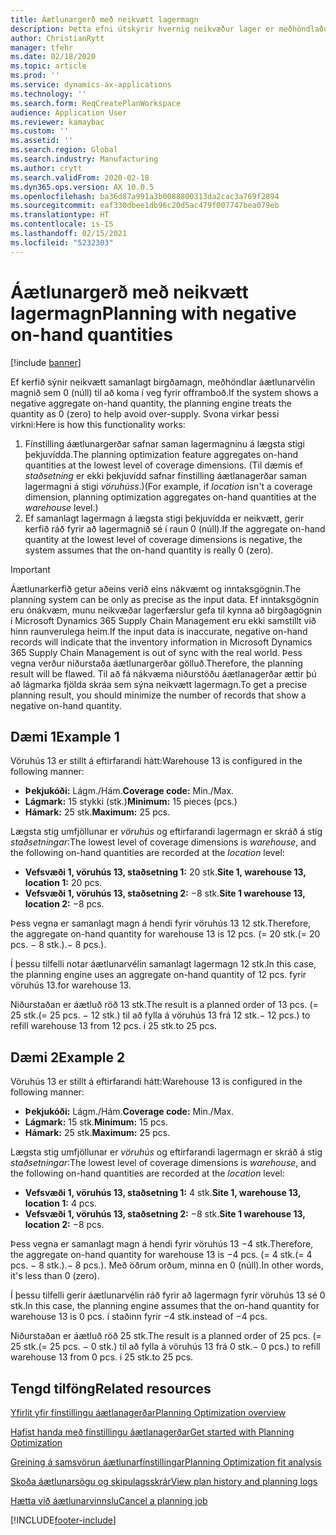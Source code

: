 ```yaml
---
title: Áætlunargerð með neikvætt lagermagn
description: Þetta efni útskýrir hvernig neikvæður lager er meðhöndlaður þegar þú notar fínstillingu áætlunargerðar.
author: ChristianRytt
manager: tfehr
ms.date: 02/18/2020
ms.topic: article
ms.prod: ''
ms.service: dynamics-ax-applications
ms.technology: ''
ms.search.form: ReqCreatePlanWorkspace
audience: Application User
ms.reviewer: kamaybac
ms.custom: ''
ms.assetid: ''
ms.search.region: Global
ms.search.industry: Manufacturing
ms.author: crytt
ms.search.validFrom: 2020-02-18
ms.dyn365.ops.version: AX 10.0.5
ms.openlocfilehash: ba36d87a991a3b0088800313da2cac3a769f2894
ms.sourcegitcommit: eaf330dbee1db96c20d5ac479f007747bea079eb
ms.translationtype: HT
ms.contentlocale: is-IS
ms.lasthandoff: 02/15/2021
ms.locfileid: "5232303"
---
```

# <a name="planning-with-negative-on-hand-quantities"></a><span data-ttu-id="32992-103">Áætlunargerð með neikvætt lagermagn</span><span class="sxs-lookup"><span data-stu-id="32992-103">Planning with negative on-hand quantities</span></span>

[!include [banner](../../includes/banner.md)]

<span data-ttu-id="32992-104">Ef kerfið sýnir neikvætt samanlagt birgðamagn, meðhöndlar áætlunarvélin magnið sem 0 (núll) til að koma í veg fyrir offramboð.</span><span class="sxs-lookup"><span data-stu-id="32992-104">If the system shows a negative aggregate on-hand quantity, the planning engine treats the quantity as 0 (zero) to help avoid over-supply.</span></span> <span data-ttu-id="32992-105">Svona virkar þessi virkni:</span><span class="sxs-lookup"><span data-stu-id="32992-105">Here is how this functionality works:</span></span>

1. <span data-ttu-id="32992-106">Fínstilling áætlunargerðar safnar saman lagermagninu á lægsta stigi þekjuvídda.</span><span class="sxs-lookup"><span data-stu-id="32992-106">The planning optimization feature aggregates on-hand quantities at the lowest level of coverage dimensions.</span></span> <span data-ttu-id="32992-107">(Til dæmis ef *staðsetning* er ekki þekjuvídd safnar fínstilling áætlanagerðar saman lagermagni á stigi *vöruhúss*.)</span><span class="sxs-lookup"><span data-stu-id="32992-107">(For example, if *location* isn't a coverage dimension, planning optimization aggregates on-hand quantities at the *warehouse* level.)</span></span>
1. <span data-ttu-id="32992-108">Ef samanlagt lagermagn á lægsta stigi þekjuvídda er neikvætt, gerir kerfið ráð fyrir að lagermagnið sé í raun 0 (núll).</span><span class="sxs-lookup"><span data-stu-id="32992-108">If the aggregate on-hand quantity at the lowest level of coverage dimensions is negative, the system assumes that the on-hand quantity is really 0 (zero).</span></span>

> [!IMPORTANT]
> <span data-ttu-id="32992-109">Áætlunarkerfið getur aðeins verið eins nákvæmt og inntaksgögnin.</span><span class="sxs-lookup"><span data-stu-id="32992-109">The planning system can be only as precise as the input data.</span></span> <span data-ttu-id="32992-110">Ef inntaksgögnin eru ónákvæm, munu neikvæðar lagerfærslur gefa til kynna að birgðagögnin í Microsoft Dynamics 365 Supply Chain Management eru ekki samstillt við hinn raunverulega heim.</span><span class="sxs-lookup"><span data-stu-id="32992-110">If the input data is inaccurate, negative on-hand records will indicate that the inventory information in Microsoft Dynamics 365 Supply Chain Management is out of sync with the real world.</span></span> <span data-ttu-id="32992-111">Þess vegna verður niðurstaða áætlunargerðar gölluð.</span><span class="sxs-lookup"><span data-stu-id="32992-111">Therefore, the planning result will be flawed.</span></span> <span data-ttu-id="32992-112">Til að fá nákvæma niðurstöðu áætlanagerðar ættir þú að lágmarka fjölda skráa sem sýna neikvætt lagermagn.</span><span class="sxs-lookup"><span data-stu-id="32992-112">To get a precise planning result, you should minimize the number of records that show a negative on-hand quantity.</span></span>

## <a name="example-1"></a><span data-ttu-id="32992-113">Dæmi 1</span><span class="sxs-lookup"><span data-stu-id="32992-113">Example 1</span></span>

<span data-ttu-id="32992-114">Vöruhús 13 er stillt á eftirfarandi hátt:</span><span class="sxs-lookup"><span data-stu-id="32992-114">Warehouse 13 is configured in the following manner:</span></span>

- <span data-ttu-id="32992-115">**Þekjukóði:** Lágm./Hám.</span><span class="sxs-lookup"><span data-stu-id="32992-115">**Coverage code:** Min./Max.</span></span>
- <span data-ttu-id="32992-116">**Lágmark:** 15 stykki (stk.)</span><span class="sxs-lookup"><span data-stu-id="32992-116">**Minimum:** 15 pieces (pcs.)</span></span>
- <span data-ttu-id="32992-117">**Hámark:** 25 stk.</span><span class="sxs-lookup"><span data-stu-id="32992-117">**Maximum:** 25 pcs.</span></span>

<span data-ttu-id="32992-118">Lægsta stig umfjöllunar er *vöruhús* og eftirfarandi lagermagn er skráð á stig *staðsetningar*:</span><span class="sxs-lookup"><span data-stu-id="32992-118">The lowest level of coverage dimensions is *warehouse*, and the following on-hand quantities are recorded at the *location* level:</span></span>

- <span data-ttu-id="32992-119">**Vefsvæði 1, vöruhús 13, staðsetning 1:** 20 stk.</span><span class="sxs-lookup"><span data-stu-id="32992-119">**Site 1, warehouse 13, location 1:** 20 pcs.</span></span>
- <span data-ttu-id="32992-120">**Vefsvæði 1, vöruhús 13, staðsetning 2:** &minus;8 stk.</span><span class="sxs-lookup"><span data-stu-id="32992-120">**Site 1 warehouse 13, location 2:** &minus;8 pcs.</span></span>

<span data-ttu-id="32992-121">Þess vegna er samanlagt magn á hendi fyrir vöruhús 13 12 stk.</span><span class="sxs-lookup"><span data-stu-id="32992-121">Therefore, the aggregate on-hand quantity for warehouse 13 is 12 pcs.</span></span> <span data-ttu-id="32992-122">(= 20 stk.</span><span class="sxs-lookup"><span data-stu-id="32992-122">(= 20 pcs.</span></span> <span data-ttu-id="32992-123">&minus; 8 stk.).</span><span class="sxs-lookup"><span data-stu-id="32992-123">&minus; 8 pcs.).</span></span>

<span data-ttu-id="32992-124">Í þessu tilfelli notar áætlunarvélin samanlagt lagermagn 12 stk.</span><span class="sxs-lookup"><span data-stu-id="32992-124">In this case, the planning engine uses an aggregate on-hand quantity of 12 pcs.</span></span> <span data-ttu-id="32992-125">fyrir vöruhús 13.</span><span class="sxs-lookup"><span data-stu-id="32992-125">for warehouse 13.</span></span>

<span data-ttu-id="32992-126">Niðurstaðan er áætluð röð 13 stk.</span><span class="sxs-lookup"><span data-stu-id="32992-126">The result is a planned order of 13 pcs.</span></span> <span data-ttu-id="32992-127">(= 25 stk.</span><span class="sxs-lookup"><span data-stu-id="32992-127">(= 25 pcs.</span></span> <span data-ttu-id="32992-128">&minus; 12 stk.) til að fylla á vöruhús 13 frá 12 stk.</span><span class="sxs-lookup"><span data-stu-id="32992-128">&minus; 12 pcs.) to refill warehouse 13 from 12 pcs.</span></span> <span data-ttu-id="32992-129">í 25 stk.</span><span class="sxs-lookup"><span data-stu-id="32992-129">to 25 pcs.</span></span>

## <a name="example-2"></a><span data-ttu-id="32992-130">Dæmi 2</span><span class="sxs-lookup"><span data-stu-id="32992-130">Example 2</span></span>

<span data-ttu-id="32992-131">Vöruhús 13 er stillt á eftirfarandi hátt:</span><span class="sxs-lookup"><span data-stu-id="32992-131">Warehouse 13 is configured in the following manner:</span></span>

- <span data-ttu-id="32992-132">**Þekjukóði:** Lágm./Hám.</span><span class="sxs-lookup"><span data-stu-id="32992-132">**Coverage code:** Min./Max.</span></span>
- <span data-ttu-id="32992-133">**Lágmark:** 15 stk.</span><span class="sxs-lookup"><span data-stu-id="32992-133">**Minimum:** 15 pcs.</span></span>
- <span data-ttu-id="32992-134">**Hámark:** 25 stk.</span><span class="sxs-lookup"><span data-stu-id="32992-134">**Maximum:** 25 pcs.</span></span>

<span data-ttu-id="32992-135">Lægsta stig umfjöllunar er *vöruhús* og eftirfarandi lagermagn er skráð á stig *staðsetningar*:</span><span class="sxs-lookup"><span data-stu-id="32992-135">The lowest level of coverage dimensions is *warehouse*, and the following on-hand quantities are recorded at the *location* level:</span></span>

- <span data-ttu-id="32992-136">**Vefsvæði 1, vöruhús 13, staðsetning 1:** 4 stk.</span><span class="sxs-lookup"><span data-stu-id="32992-136">**Site 1, warehouse 13, location 1:** 4 pcs.</span></span>
- <span data-ttu-id="32992-137">**Vefsvæði 1, vöruhús 13, staðsetning 2:** &minus;8 stk.</span><span class="sxs-lookup"><span data-stu-id="32992-137">**Site 1 warehouse 13, location 2:** &minus;8 pcs.</span></span>

<span data-ttu-id="32992-138">Þess vegna er samanlagt magn á hendi fyrir vöruhús 13 &minus;4 stk.</span><span class="sxs-lookup"><span data-stu-id="32992-138">Therefore, the aggregate on-hand quantity for warehouse 13 is &minus;4 pcs.</span></span> <span data-ttu-id="32992-139">(= 4 stk.</span><span class="sxs-lookup"><span data-stu-id="32992-139">(= 4 pcs.</span></span> <span data-ttu-id="32992-140">&minus; 8 stk.).</span><span class="sxs-lookup"><span data-stu-id="32992-140">&minus; 8 pcs.).</span></span> <span data-ttu-id="32992-141">Með öðrum orðum, minna en 0 (núll).</span><span class="sxs-lookup"><span data-stu-id="32992-141">In other words, it's less than 0 (zero).</span></span>

<span data-ttu-id="32992-142">Í þessu tilfelli gerir áætlunarvélin ráð fyrir að lagermagn fyrir vöruhús 13 sé 0 stk.</span><span class="sxs-lookup"><span data-stu-id="32992-142">In this case, the planning engine assumes that the on-hand quantity for warehouse 13 is 0 pcs.</span></span> <span data-ttu-id="32992-143">í staðinn fyrir &minus;4 stk.</span><span class="sxs-lookup"><span data-stu-id="32992-143">instead of &minus;4 pcs.</span></span>

<span data-ttu-id="32992-144">Niðurstaðan er áætluð röð 25 stk.</span><span class="sxs-lookup"><span data-stu-id="32992-144">The result is a planned order of 25 pcs.</span></span> <span data-ttu-id="32992-145">(= 25 stk.</span><span class="sxs-lookup"><span data-stu-id="32992-145">(= 25 pcs.</span></span> <span data-ttu-id="32992-146">&minus; 0 stk.) til að fylla á vöruhús 13 frá 0 stk.</span><span class="sxs-lookup"><span data-stu-id="32992-146">&minus; 0 pcs.) to refill warehouse 13 from 0 pcs.</span></span> <span data-ttu-id="32992-147">í 25 stk.</span><span class="sxs-lookup"><span data-stu-id="32992-147">to 25 pcs.</span></span>

## <a name="related-resources"></a><span data-ttu-id="32992-148">Tengd tilföng</span><span class="sxs-lookup"><span data-stu-id="32992-148">Related resources</span></span>

[<span data-ttu-id="32992-149">Yfirlit yfir fínstillingu áætlanagerðar</span><span class="sxs-lookup"><span data-stu-id="32992-149">Planning Optimization overview</span></span>](planning-optimization-overview.md)

[<span data-ttu-id="32992-150">Hafist handa með fínstillingu áætlanagerðar</span><span class="sxs-lookup"><span data-stu-id="32992-150">Get started with Planning Optimization</span></span>](get-started.md)

[<span data-ttu-id="32992-151">Greining á samsvörun áætlunarfínstillingar</span><span class="sxs-lookup"><span data-stu-id="32992-151">Planning Optimization fit analysis</span></span>](planning-optimization-fit-analysis.md)

[<span data-ttu-id="32992-152">Skoða áætlunarsögu og skipulagsskrár</span><span class="sxs-lookup"><span data-stu-id="32992-152">View plan history and planning logs</span></span>](plan-history-logs.md)

[<span data-ttu-id="32992-153">Hætta við áætlunarvinnslu</span><span class="sxs-lookup"><span data-stu-id="32992-153">Cancel a planning job</span></span>](cancel-planning-job.md)


[!INCLUDE[footer-include](../../../includes/footer-banner.md)]
